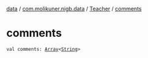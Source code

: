 [data](../../index.md) / [com.molikuner.nigb.data](../index.md) / [Teacher](index.md) / [comments](./comments.md)

# comments

`val comments: `[`Array`](https://kotlinlang.org/api/latest/jvm/stdlib/kotlin/-array/index.html)`<`[`String`](https://kotlinlang.org/api/latest/jvm/stdlib/kotlin/-string/index.html)`>`